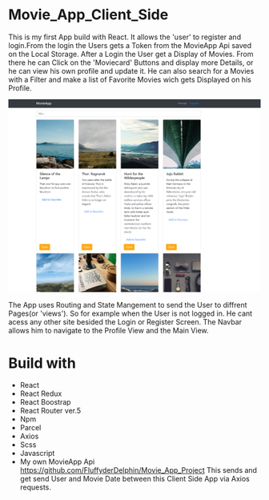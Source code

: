 # Movie_App_Client_Side

This is my first App build with React. It allows the 'user' to register and login.From the login the Users gets a Token from the MovieApp Api saved on the Local Storage.
After a Login the User get a Display of Movies.
From there he can Click on the 'Moviecard' Buttons and display more Details, or he can view his own profile and update it.
He can also search for a Movies with a Filter and make a list of Favorite Movies wich gets Displayed on his Profile.

![movieApp](images/movieApp.png)

The App uses Routing and State Mangement to send the User to diffrent Pages(or 'views'). So for example when the User is not logged in. He cant acess any other site
besided the Login or Register Screen. The Navbar allows him to navigate to the Profile View and the Main View.

# Build with
- React
- React Redux
- React Boostrap
- React Router ver.5
- Npm
- Parcel
- Axios
- Scss
- Javascript
 - My own MovieApp Api https://github.com/FluffyderDelphin/Movie_App_Project
This sends and get send User and Movie Date between this Client Side App via Axios requests.
